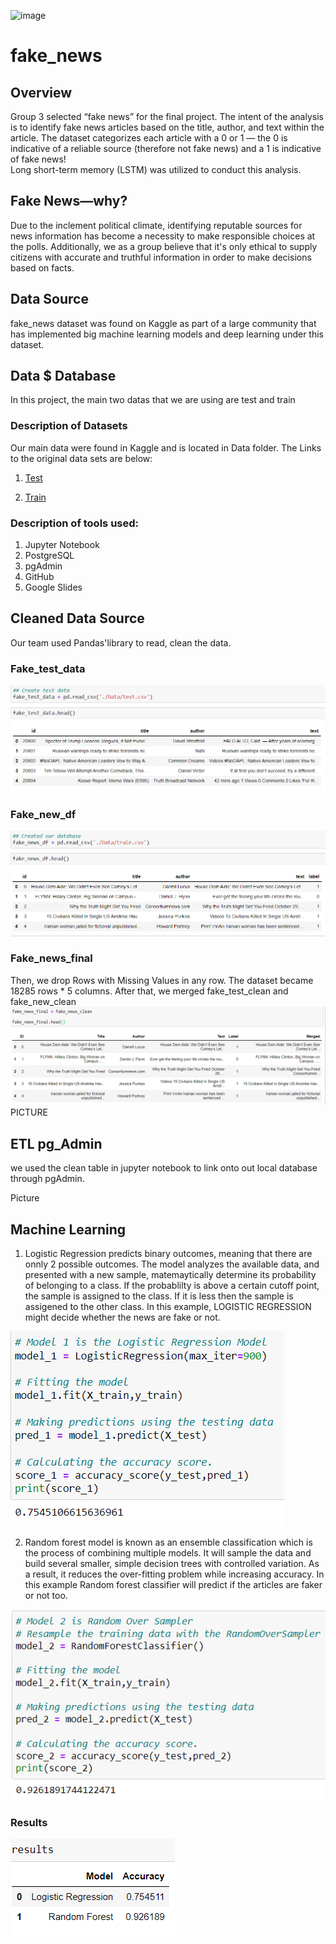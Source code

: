 ![image](https://user-images.githubusercontent.com/99698846/178391954-a755f5b3-798b-4f94-adf1-33a98af93948.png)

# fake_news

## Overview
Group 3 selected “fake news” for the final project. The intent of the analysis is to identify fake news articles based on the title, author, and text within the article. The dataset categorizes each article with a 0 or 1 — the 0 is indicative of a reliable source (therefore not fake news) and a 1 is indicative of fake news!  
Long short-term memory (LSTM) was utilized to conduct this analysis. 

## Fake News—why?
Due to the inclement political climate, identifying reputable sources for news information has become a necessity to make responsible choices at the polls. Additionally, we as a group believe that it's only ethical to supply citizens with accurate and truthful information in order to make decisions based on facts.

## Data Source
fake_news dataset was found on Kaggle as part of a large community that has implemented big machine learning models and deep learning under this dataset.
## Data $ Database
In this project, the main two datas that we are using are test and train
### Description of Datasets
Our main data were found in Kaggle and is located in Data folder.
The Links to the original data sets are below:

1) [Test](https://www.kaggle.com/code/duquochuy/fake-news-detection-using-lstm-90-accuracy/data?select=test.csv)

2) [Train](https://www.kaggle.com/code/duquochuy/fake-news-detection-using-lstm-90-accuracy/data?select=train.csv)

### Description of tools used:
1) Jupyter Notebook
2) PostgreSQL
3) pgAdmin
4) GitHub
5) Google Slides

## Cleaned Data Source
Our team used Pandas'library to read, clean the data. 
### Fake_test_data 
![fake_test_data](https://github.com/cindyhdz/fake_news/blob/main/Resources/fake_test_data.PNG)
### Fake_new_df
![fake_news_data](https://github.com/cindyhdz/fake_news/blob/main/Resources/fake_news_df.PNG)

### Fake_news_final
Then, we drop Rows with Missing Values in any row. The dataset became 18285 rows * 5 columns. After that, we merged fake_test_clean and fake_new_clean 
![fake_news_final](https://github.com/cindyhdz/fake_news/blob/main/Resources/fake_news_final.png)
PICTURE 
## ETL pg_Admin
 we used the clean table in jupyter notebook to link onto out local database through pgAdmin.

Picture
## Machine Learning 
1) Logistic Regression predicts binary outcomes, meaning that there are onnly 2 possible outcomes. The model analyzes the available data, and presented with a new sample, matemaytically determine its probability of belonging to a class. If the probablilty is above a certain cutoff point, the sample is assigned to the class. If it is less then the sample is assigened to the other class. In this example, LOGISTIC REGRESSION might decide whether the news are fake or not.

![logistic](https://github.com/cindyhdz/fake_news/blob/main/Resources/logistic.png)

2) Random forest model is known as an ensemble classification which is the process of combining multiple models. It will sample the data and build several smaller, simple decision trees with controlled variation. As a result, it reduces the over-fitting problem while increasing accuracy. In this example Random forest classifier will predict if the articles are faker or not too.

![random_forest](https://github.com/cindyhdz/fake_news/blob/main/Resources/random_forest.png)
### Results
![results](https://github.com/cindyhdz/fake_news/blob/main/Resources/results.png)

